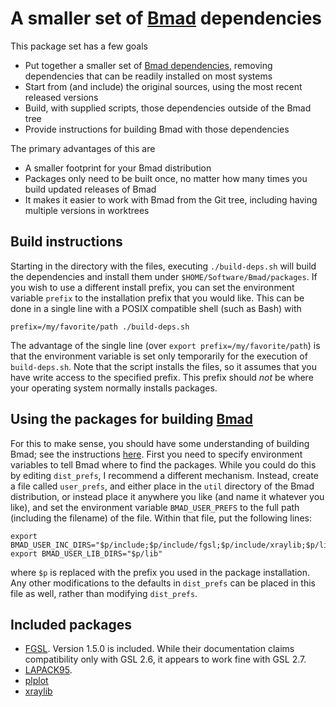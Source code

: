 # A smaller set of [Bmad](https://github.com/bmad-sim/bmad-ecosystem) dependencies
This package set has a few goals
* Put together a smaller set of [Bmad dependencies](https://github.com/bmad-sim/bmad-external-deps), removing dependencies that can be readily installed on most systems
* Start from (and include) the original sources, using the most recent released versions
* Build, with supplied scripts, those dependencies outside of the Bmad tree
* Provide instructions for building Bmad with those dependencies

The primary advantages of this are
* A smaller footprint for your Bmad distribution
* Packages only need to be built once, no matter how many times you build updated releases of Bmad
* It makes it easier to work with Bmad from the Git tree, including having multiple versions in worktrees
## Build instructions
Starting in the directory with the files, executing `./build-deps.sh` will build the dependencies and install them under `$HOME/Software/Bmad/packages`. If you wish to use a different install prefix, you can set the environment variable `prefix` to the installation prefix that you would like. This can be done in a single line with a POSIX compatible shell (such as Bash) with
```
prefix=/my/favorite/path ./build-deps.sh
```
The advantage of the single line (over `export prefix=/my/favorite/path`) is that the environment variable is set only temporarily for the execution of `build-deps.sh`. Note that the script installs the files, so it assumes that you have write access to the specified prefix. This prefix should _not_ be where your operating system normally installs packages.
## Using the packages for building [Bmad](https://github.com/bmad-sim/bmad-ecosystem)
For this to make sense, you should have some understanding of building Bmad; see the instructions [here](https://wiki.classe.cornell.edu/ACC/ACL/OffsiteDoc). First you need to specify environment variables to tell Bmad where to find the packages. While you could do this by editing `dist_prefs`, I recommend a different mechanism. Instead, create a file called `user_prefs`, and either place in the `util` directory of the Bmad distribution, or instead place it anywhere you like (and name it whatever you like), and set the environment variable `BMAD_USER_PREFS` to the full path (including the filename) of the file. Within that file, put the following lines:
```
export BMAD_USER_INC_DIRS="$p/include;$p/include/fgsl;$p/include/xraylib;$p/lib/fortran/modules/lapack95;$p/lib/fortran/modules/plplot"
export BMAD_USER_LIB_DIRS="$p/lib"
```
where `$p` is replaced with the prefix you used in the package installation. Any other modifications to the defaults in `dist_prefs` can be placed in this file as well, rather than modifying `dist_prefs`.
## Included packages
* [FGSL](https://doku.lrz.de/fgsl-a-fortran-interface-to-the-gnu-scientific-library-10746505.html). Version 1.5.0 is included. While their documentation claims compatibility only with GSL 2.6, it appears to work fine with GSL 2.7.
* [LAPACK95](https://www.netlib.org/lapack95/).
* [plplot](https://plplot.sourceforge.net/)
* [xraylib](https://github.com/tschoonj/xraylib)
